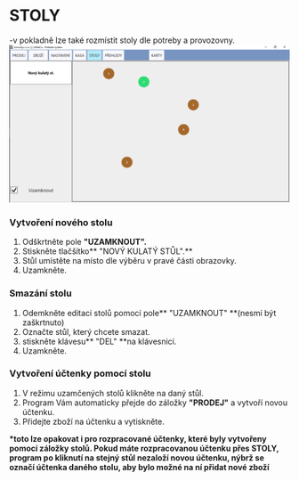 # STOLY

-v pokladně lze také rozmístit stoly dle potreby a provozovny.![](/assets/stoly.PNG)

### Vytvoření nového stolu

1. Odškrtněte pole **"UZAMKNOUT".**
2. Stiskněte tlačšítko** "NOVÝ KULATÝ STŮL".**
3. Stůl umístěte na místo dle výběru v pravé části obrazovky.
4. Uzamkněte.

### Smazání stolu

1. Odemkněte editaci stolů pomocí pole** "UZAMKNOUT" **\(nesmí být zaškrtnuto\)
2. Označte stůl, který chcete smazat.
3. stiskněte klávesu** "DEL" **na klávesnici.
4. Uzamkněte.

### Vytvoření účtenky pomocí stolu

1. V režimu uzamčených stolů klikněte na daný stůl.
2. Program Vám automaticky přejde do záložky **"PRODEJ"** a vytvoří novou účtenku.
3. Přidejte zboží na účtenku a vytiskněte.

**\*toto lze opakovat i pro rozpracované účtenky, které byly vytvořeny pomocí záložky stolů. Pokud máte rozpracovanou účtenku přes STOLY, program po kliknutí na stejný stůl nezaloží novou účtenku, nýbrž se označí účtenka daného stolu, aby bylo možné na ní přidat nové zboží**

